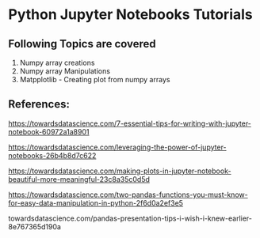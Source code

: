 # Python Jupyter Notebooks Tutorials

## Following Topics are covered

 1. Numpy array creations
 2. Numpy array Manipulations
 3. Matpplotlib - Creating plot from numpy arrays
 
 
 ## References:
 
 https://towardsdatascience.com/7-essential-tips-for-writing-with-jupyter-notebook-60972a1a8901
 
 
 https://towardsdatascience.com/leveraging-the-power-of-jupyter-notebooks-26b4b8d7c622
 
 https://towardsdatascience.com/making-plots-in-jupyter-notebook-beautiful-more-meaningful-23c8a35c0d5d
 
 https://towardsdatascience.com/two-pandas-functions-you-must-know-for-easy-data-manipulation-in-python-2f6d0a2ef3e5
 
towardsdatascience.com/pandas-presentation-tips-i-wish-i-knew-earlier-8e767365d190a
